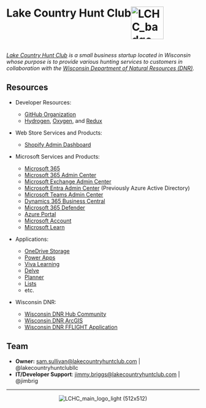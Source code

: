 <span style="vertical-align:middle; display:inline-block;">
    <h1 style="float:left; align:left; vertical-align:middle">
      Lake Country Hunt Club
      <img style="vertical-align:middle; float:right; align:right" src="https://github.com/lakecountryhuntclub/.github/assets/32652297/83f377b2-d6c5-4920-90ae-a4a537e25e9d" alt="LCHC_badge-navy (67x67)" height="85px" width="85px" >
    </h1>
</span>
<br>

*[Lake Country Hunt Club](https://lakecountryhuntclub.com) is a small business startup located in Wisconsin whose purpose is to provide various hunting services to customers in collaboration with the [Wisconsin Department of Natural Resources (DNR)]().*

## Resources

- Developer Resources:
  - [GitHub Organization](https://github.com/lakecountryhuntclub)
  - [Hydrogen](), [Oxygen](), and [Redux]()

- Web Store Services and Products:
  - [Shopify Admin Dashboard]()

- Microsoft Services and Products:
  - [Microsoft 365](https://www.microsoft365.com/)
  - [Microsoft 365 Admin Center](https://admin.microsoft.com/)
  - [Microsoft Exchange Admin Center](https://admin.exchange.microsoft.com/)
  - [Microsoft Entra Admin Center](https://entra.microsoft.com/) (Previously Azure Active Directory)
  - [Microsoft Teams Admin Center](https://admin.teams.microsoft.com/dashboard)
  - [Dynamics 365 Business Central](https://businesscentral.dynamics.com/336b1fe4-1b43-4769-be55-03d64f074e04/Production/?company=My%20Company)
  - [Microsoft 365 Defender](https://security.microsoft.com/)
  - [Azure Portal](https://portal.azure.com/#home)
  - [Microsoft Account](https://myaccount.microsoft.com/?ref=MeControl)
  - [Microsoft Learn](https://learn.microsoft.com/en-us/)
 
- Applications:
  - [OneDrive Storage]()
  - [Power Apps](https://make.powerapps.com/environments/Default-336b1fe4-1b43-4769-be55-03d64f074e04/home?utm_source=office&utm_medium=app_launcher&utm_campaign=office_referrals)
  - [Viva Learning](https://vivalearning.microsoft.com/)
  - [Delve](https://nam.delve.office.com/)
  - [Planner](https://tasks.office.com/lakecountryhuntclub.com/en-US/Home/Planner/#/planhub)
  - [Lists]()
  - etc.
 
- Wisconsin DNR:
  - [Wisconsin DNR Hub Community](https://wi-dnr-hub.maps.arcgis.com/home/index.html)
  - [Wisconsin DNR ArcGIS](https://wi-dnr.hub.arcgis.com/)
  - [Wisconsin DNR FFLIGHT Application]()
  
## Team

- **Owner:** <sam.sullivan@lakecountryhuntclub.com> | @lakecountryhuntclubllc
- **IT/Developer Support**: <jimmy.briggs@lakecountryhuntclub.com> | @jimbrig  

***

<p align="center">
  <img src="https://github.com/lakecountryhuntclub/.github/assets/32652297/593dd87c-e1cf-4360-a50a-39490e4ad111" alt="LCHC_main_logo_light (512x512)" >
</p>


<!--

**Here are some ideas to get you started:**

🙋‍♀️ A short introduction - what is your organization all about?
🌈 Contribution guidelines - how can the community get involved?
👩‍💻 Useful resources - where can the community find your docs? Is there anything else the community should know?
🍿 Fun facts - what does your team eat for breakfast?
🧙 Remember, you can do mighty things with the power of [Markdown](https://docs.github.com/github/writing-on-github/getting-started-with-writing-and-formatting-on-github/basic-writing-and-formatting-syntax)
-->
